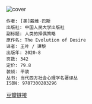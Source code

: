 ![cover](https://img2.doubanio.com/view/subject/s/public/s33693883.jpg)

    作者: [美]戴维·巴斯
    出版社: 中国人民大学出版社
    副标题: 人类的择偶策略
    原作名: The Evolution of Desire
    译者: 王叶 / 谭黎
    出版年: 2020-8
    页数: 342
    定价: 79.8
    装帧: 平装
    丛书: 当代西方社会心理学名著译丛
    ISBN: 9787300283296

[豆瓣链接](https://book.douban.com/subject/35153840/)
































